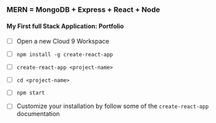 ### MERN = MongoDB + Express + React + Node

#### My First full Stack Application: Portfolio

* [ ] Open a new Cloud 9 Workspace
* [ ] `npm install -g create-react-app`
* [ ] `create-react-app <project-name>`
* [ ] `cd <project-name>`
* [ ] `npm start`
* [ ] Customize your installation by follow some of the `create-react-app` documentation



